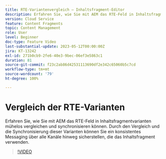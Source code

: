 ```yaml
---
title: RTE-Variantenvergleich – Inhaltsfragment-Editor
description: Erfahren Sie, wie Sie mit AEM das RTE-Feld in Inhaltsfragmentvarianten mühelos vergleichen und synchronisieren können. Durch den Vergleich und die Synchronisierung dieser Varianten können Sie ein konsistentes Messaging über alle Kanäle hinweg sicherstellen, die das Inhaltsfragment verwenden.
version: Cloud Service
feature: Content Fragments
topic: Content Management
role: User
level: Beginner
doc-type: Feature Video
last-substantial-update: 2023-05-12T00:00:00Z
jira: KT-13242
exl-id: 271b0cb9-2fe6-40e3-9bec-06ef3e5863c1
duration: 81
source-git-commit: f23c2ab86d42531113690df2e342c65060b5c7cd
workflow-type: tm+mt
source-wordcount: '79'
ht-degree: 100%

---
```


# Vergleich der RTE-Varianten

Erfahren Sie, wie Sie mit AEM das RTE-Feld in Inhaltsfragmentvarianten mühelos vergleichen und synchronisieren können. Durch den Vergleich und die Synchronisierung dieser Varianten können Sie ein konsistentes Messaging über alle Kanäle hinweg sicherstellen, die das Inhaltsfragment verwenden.

>[!VIDEO](https://video.tv.adobe.com/v/3419314/?learn=on)
